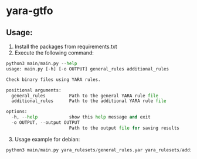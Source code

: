 # yara-gtfo

## Usage:

1. Install the packages from requirements.txt
2. Execute the following command:
```python
python3 main/main.py --help                                                                                              
usage: main.py [-h] [-o OUTPUT] general_rules additional_rules

Check binary files using YARA rules.

positional arguments:
  general_rules         Path to the general YARA rule file
  additional_rules      Path to the additional YARA rule file

options:
  -h, --help            show this help message and exit
  -o OUTPUT, --output OUTPUT
                        Path to the output file for saving results
```
3. Usage example for debian:
```python
python3 main/main.py yara_rulesets/general_rules.yar yara_rulesets/additional_rulesets/debian/debian_additional_rules.yar -o results_for_my_container.txt
```
